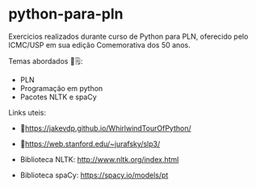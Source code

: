 # python-para-pln

 Exercicios realizados durante curso de Python para PLN, oferecido pelo ICMC/USP em sua edição Comemorativa dos 50 anos.
 
 Temas abordados 🤖🗒️:
 
* PLN
* Programação em python
* Pacotes NLTK e spaCy


Links uteis:

* 📖https://jakevdp.github.io/WhirlwindTourOfPython/
* 📖https://web.stanford.edu/~jurafsky/slp3/


* Biblioteca NLTK: http://www.nltk.org/index.html
* Biblioteca spaCy:  https://spacy.io/models/pt




 
 
 

